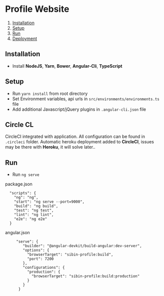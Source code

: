 # Profile Website 

1. [Installation](#installation)
2. [Setup](#setup)
3. [Run](#run)
4. [Deployment](#deployment)

<h2 id="installation">Installation</h2> 

- Install **NodeJS**, **Yarn**, **Bower**, **Angular-Cli**, **TypeScript**


<h2 id="setup">Setup</h2> 

- Run `yarn install` from root directory 
- Set Environment variables, api urls in `src/environments/environments.ts` file 
- Add additional Javascript/jQuery plugins in `.angular-cli.json` file 

<h2 id='circle-ci'>Circle CL</h2>

CircleCI integrated with application. All configuration can be found in `.circleci` folder. Automatic heroku deployment added to 	**CircleCI**, issues may be there with **Heroku**, it will solve later..

<h2 id="run">Run</h2>

- Run `ng serve`

package.json
```
  "scripts": {
    "ng": "ng",
    "start": "ng serve --port=9000",
    "build": "ng build",
    "test": "ng test",
    "lint": "ng lint",
    "e2e": "ng e2e"
  }
  ```

  angular.json
  ```
       "serve": {
          "builder": "@angular-devkit/build-angular:dev-server",
          "options": {
            "browserTarget": "sibin-profile:build",
            "port": 7200
          },
          "configurations": {
            "production": {
              "browserTarget": "sibin-profile:build:production"
            }
          }
        }
```        